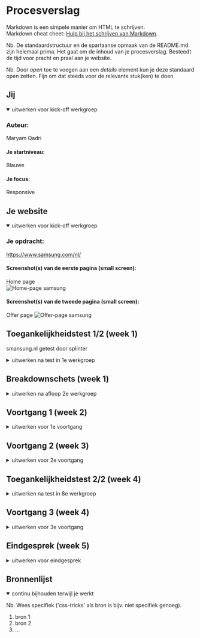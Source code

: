 # Procesverslag
Markdown is een simpele manier om HTML te schrijven.  
Markdown cheat cheet: [Hulp bij het schrijven van Markdown](https://github.com/adam-p/markdown-here/wiki/Markdown-Cheatsheet).

Nb. De standaardstructuur en de spartaanse opmaak van de README.md zijn helemaal prima. Het gaat om de inhoud van je procesverslag. Besteedt de tijd voor pracht en praal aan je website.

Nb. Door *open* toe te voegen aan een *details* element kun je deze standaard open zetten. Fijn om dat steeds voor de relevante stuk(ken) te doen.





## Jij

<details open>
  <summary>uitwerken voor kick-off werkgroep</summary>

  ### Auteur:
  Maryam Qadri

  #### Je startniveau:
  Blauwe 

  #### Je focus:
  Responsive
 
</details>





## Je website

<details open>
  <summary>uitwerken voor kick-off werkgroep</summary>

  ### Je opdracht:
  https://www.samsung.com/nl/

  #### Screenshot(s) van de eerste pagina (small screen): 
  Home page  
  <img src="readme-images/samsung_home.png" width="175px" alt="Home-page samsung">

  #### Screenshot(s) van de tweede pagina (small screen):
  Offer page 
  <img src="readme-images/samsung_offer.png" width="175px" alt="Offer-page samsung">
 
</details>



## Toegankelijkheidstest 1/2 (week 1)

smansung.nl getest door splinter

<details>

  <summary>uitwerken na test in 1e werkgroep</summary>

  ### Bevindingen

  website is erg overzichtelijk en goed te gebruiken zonder beperkingen.


  #### Screenreader

  je hoort pas wat een knop doet nadat je hem hebt ingedrukt

  alles wordt in een taal verteld terwijl er in zowel nederlands als engels talige teksten op de website staan

  er wordt verteld in welke tab je zit maar niet er wordt vaak niet verteld waar de tap over gaat.


  een oplossing zou kunnen zijn om te vertellen waar de knop over gaat wanneer de gebruiker er over heen hoverd.

  alleen de h1 en welke tab aangeven bij hoveren op tap.



  #### Muis en Toetsenbord

  elementen worden in een logische volgorde geselecteerd en het is altijd goed zichtbaar doormiddel van een zwarte puntjes outline om de elementen die geselecteerd zijn.



  wanneer je op spatie klikt mag de website net iets verder naar beneden zodat die beter op het volgende blok valt zodat je elke keer alle informatie op de juiste plek hebt.



  #### Motoriek (shocks, elastiekjes)

  website is even goed te gebruiken met een visuele beperking

  

  website is bijna niet te bedienen met sepasmes grotendeels door de kleine knoppen maar dit geld alleen voor de web versie.



  website functioneerd redelijk terwijl je een ballon hoog houdt het is alleen lasitg lezen door de afleiding.



  #### Visueel (brillen, contrast, kleurenblind, dark/light).

  de website blijft volledig te gebruiken in elke kleur modus en er komen geen beperkingen bij door verandering van bepaalde kleuren.



  geen dark mode mogelijk.



</details>



## Breakdownschets (week 1)

<details>
  <summary>uitwerken na afloop 2e werkgroep</summary>

  ### de hele pagina: 
  <img src="readme-images/breakdownschets_helescherm.png" width="375px" alt="breakdown van de hele pagina">

  ### dynamisch deel: 
  <img src="readme-images/breakdownschets_dynamisch.png" width="375px" alt="breakdown van een dynamisch deel">


</details>





## Voortgang 1 (week 2)

<details>
  <summary>uitwerken voor 1e voortgang</summary>
  
  ### Stand van zaken
  hier dit ging goed & dit was lastig (neem ook screenshots op van delen van je website en code)
  
  Dit ging goed:
  <img src="readme-images/section_img_link.png" width="375px" alt="HTML code form">
  
  
  Hier heb ik wat moeite mee. Ik weet niet welke ik moet gebruiken en hoe ik verder moet.
  <img src="readme-images/footer_search_fieldset.png" width="375px" alt="HTML code form">


  ### Agenda voor meeting
  samen met je groepje opstellen

| Elisa          | Giannina           | Pauline      | Zakaria          |
  | ---            | ---                | ---          | ---              |
  | dit bespreken  | en dit             | verschillende kleuren in een tekst    | en dan ik dat    |
  | en dat ook nog | dit als er tijd is | links vormgeven | dit wil ik zeker |
  | ...            | ...                | afbeeldingen knippen         | ...              |



  ### Verslag van meeting
  HTML zag er goed uit.

  - Gedeelte deals beter in een ul>li zetten om het later makkelijk te stijlen. 
  - Bij details>summary de li beter een linkje geven.
  - Voor de zoekveld is het beter om een form te gebruiken dan een fieldset omdat een fieldset in een form ziet.
  - Ik kan bij de nav beter een img gebruiken voor de icons en het een linkje geven

</details>





## Voortgang 2 (week 3)

<details>
  <summary>uitwerken voor 2e voortgang</summary>

  ### Stand van zaken
  hier dit ging goed & dit was lastig (neem ook screenshots op van delen van je website en code)


  ### Agenda voor meeting
  samen met je groepje opstellen

  | student 1      | student 2          | student 3    | student 4        |
  | ---            | ---                | ---          | ---              |
  | dit bespreken  | en dit             | en ik dit    | en dan ik dat    |
  | en dat ook nog | dit als er tijd is | nog een punt | dit wil ik zeker |
  | ...            | ...                | ...          | ...              |


  ### Verslag van meeting
  hier na afloop snel de uitkomsten van de meeting vastleggen

  - punt 1
  - punt 2
  - nog een punt
- ...

</details>





## Toegankelijkheidstest 2/2 (week 4)

<details>
  <summary>uitwerken na test in 8e werkgroep</summary>

  ### Bevindingen
  Lijst met je bevindingen die in de test naar voren kwamen (geef ook aan wat er verbeterd is):

  #### Screenreader
  Hier korte omschrijving (met indien nodig afbeeldingen)

  Hier een omschrijving van hoe het opgelost kan worden (met indien nodig afbeeldingen)


  #### Muis en Toetsenbord 
  Hier korte omschrijving (met indien nodig afbeeldingen)

  Hier een omschrijving van hoe het opgelost kan worden (met indien nodig afbeeldingen)


  #### Motoriek (shocks, elastiekjes)
  Hier korte omschrijving (met indien nodig afbeeldingen)

  Hier een omschrijving van hoe het opgelost kan worden (met indien nodig afbeeldingen)


  #### Visueel (brillen, contrast, kleurenblind, dark/light). 
  Hier korte omschrijving (met indien nodig afbeeldingen)

  Hier een omschrijving van hoe het opgelost kan worden (met indien nodig afbeeldingen)

</details>





## Voortgang 3 (week 4)

<details>
  <summary>uitwerken voor 3e voortgang</summary>

  ### Stand van zaken
  hier dit ging goed & dit was lastig (neem ook screenshots op van delen van je website en code)


  ### Agenda voor meeting
  samen met je groepje opstellen

  | student 1      | student 2          | student 3    | student 4        |
  | ---            | ---                | ---          | ---              |
  | dit bespreken  | en dit             | en ik dit    | en dan ik dat    |
  | en dat ook nog | dit als er tijd is | nog een punt | dit wil ik zeker |
  | ...            | ...                | ...          | ...              |


  ### Verslag van meeting
  hier na afloop snel de uitkomsten van de meeting vastleggen

  - punt 1
  - punt 2
  - nog een punt
  - ...

</details>





## Eindgesprek (week 5)

<details>
  <summary>uitwerken voor eindgesprek</summary>

  ### Je uitkomst - karakteristiek screenshots:
  <img src="readme-images/dummy-plaatje.jpg" width="375px" alt="uitomst opdracht 1">


  ### Dit ging goed/Heb ik geleerd: 
  Korte omschrijving met plaatjes

  <img src="readme-images/dummy-plaatje.jpg" width="375px" alt="top">


  ### Dit was lastig/Is niet gelukt:
  Korte omschrijving met plaatjes

  <img src="readme-images/dummy-plaatje.jpg" width="375px" alt="bummer">
</details>





## Bronnenlijst

<details open>
  <summary>continu bijhouden terwijl je werkt</summary>

  Nb. Wees specifiek ('css-tricks' als bron is bijv. niet specifiek genoeg).

  1. bron 1
  2. bron 2
  3. ...

</details>
